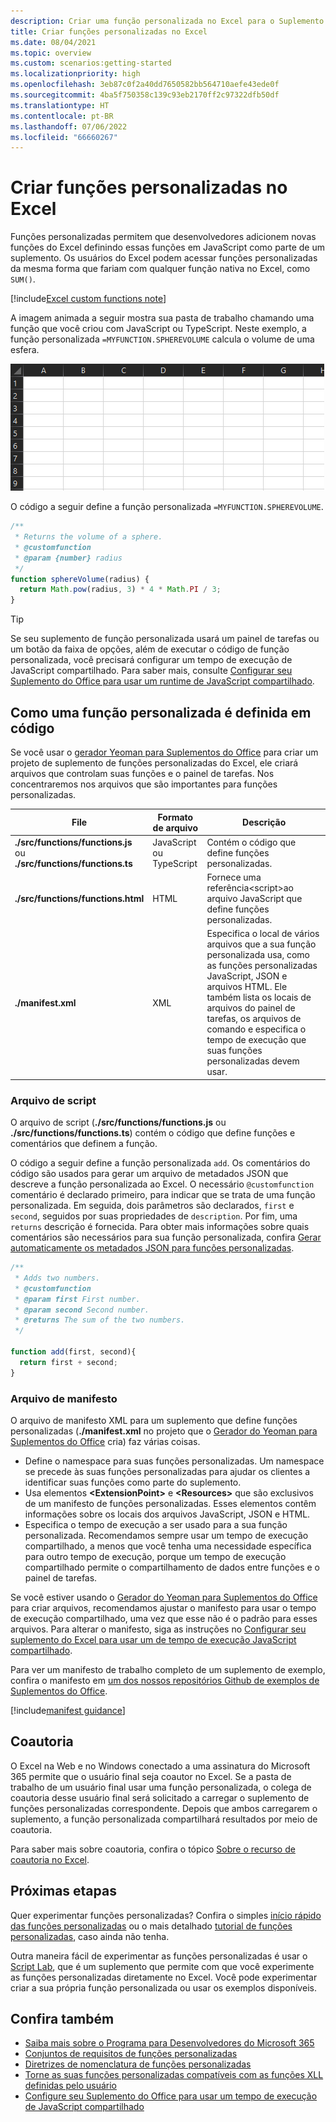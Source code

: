 ```yaml
---
description: Criar uma função personalizada no Excel para o Suplemento do Office.
title: Criar funções personalizadas no Excel
ms.date: 08/04/2021
ms.topic: overview
ms.custom: scenarios:getting-started
ms.localizationpriority: high
ms.openlocfilehash: 3eb87c0f2a40dd7650582bb564710aefe43ede0f
ms.sourcegitcommit: 4ba5f750358c139c93eb2170ff2c97322dfb50df
ms.translationtype: HT
ms.contentlocale: pt-BR
ms.lasthandoff: 07/06/2022
ms.locfileid: "66660267"
---
```

# <a name="create-custom-functions-in-excel"></a>Criar funções personalizadas no Excel

Funções personalizadas permitem que desenvolvedores adicionem novas funções do Excel definindo essas funções em JavaScript como parte de um suplemento. Os usuários do Excel podem acessar funções personalizadas da mesma forma que fariam com qualquer função nativa no Excel, como `SUM()`.

[!include[Excel custom functions note](../includes/excel-custom-functions-note.md)]

A imagem animada a seguir mostra sua pasta de trabalho chamando uma função que você criou com JavaScript ou TypeScript. Neste exemplo, a função personalizada `=MYFUNCTION.SPHEREVOLUME` calcula o volume de uma esfera.

![Imagem animada mostrando um usuário final inserindo MYFUNCTION. Função personalizada SPHEREVOLUME em uma célula de uma planilha do Excel.](../images/SphereVolumeNew.gif)

O código a seguir define a função personalizada `=MYFUNCTION.SPHEREVOLUME`.

```js
/**
 * Returns the volume of a sphere.
 * @customfunction
 * @param {number} radius
 */
function sphereVolume(radius) {
  return Math.pow(radius, 3) * 4 * Math.PI / 3;
}
```

> [!TIP]
> Se seu suplemento de função personalizada usará um painel de tarefas ou um botão da faixa de opções, além de executar o código de função personalizada, você precisará configurar um tempo de execução de JavaScript compartilhado. Para saber mais, consulte [Configurar seu Suplemento do Office para usar um runtime de JavaScript compartilhado](../develop/configure-your-add-in-to-use-a-shared-runtime.md).

## <a name="how-a-custom-function-is-defined-in-code"></a>Como uma função personalizada é definida em código

Se você usar o [gerador Yeoman para Suplementos do Office](../develop/yeoman-generator-overview.md) para criar um projeto de suplemento de funções personalizadas do Excel, ele criará arquivos que controlam suas funções e o painel de tarefas. Nos concentraremos nos arquivos que são importantes para funções personalizadas.

| File | Formato de arquivo | Descrição |
|------|-------------|-------------|
| **./src/functions/functions.js**<br/>ou<br/>**./src/functions/functions.ts** | JavaScript<br/>ou<br/>TypeScript | Contém o código que define funções personalizadas. |
| **./src/functions/functions.html** | HTML | Fornece uma referência&lt;script&gt;ao arquivo JavaScript que define funções personalizadas. |
| **./manifest.xml** | XML | Especifica o local de vários arquivos que a sua função personalizada usa, como as funções personalizadas JavaScript, JSON e arquivos HTML. Ele também lista os locais de arquivos do painel de tarefas, os arquivos de comando e especifica o tempo de execução que suas funções personalizadas devem usar. |

### <a name="script-file"></a>Arquivo de script

O arquivo de script (**./src/functions/functions.js** ou **./src/functions/functions.ts**) contém o código que define funções e comentários que definem a função.

O código a seguir define a função personalizada `add`. Os comentários do código são usados para gerar um arquivo de metadados JSON que descreve a função personalizada ao Excel. O necessário `@customfunction` comentário é declarado primeiro, para indicar que se trata de uma função personalizada. Em seguida, dois parâmetros são declarados, `first` e `second`, seguidos por suas propriedades de `description`. Por fim, uma `returns` descrição é fornecida. Para obter mais informações sobre quais comentários são necessários para sua função personalizada, confira [Gerar automaticamente os metadados JSON para funções personalizadas](custom-functions-json-autogeneration.md).

```js
/**
 * Adds two numbers.
 * @customfunction 
 * @param first First number.
 * @param second Second number.
 * @returns The sum of the two numbers.
 */

function add(first, second){
  return first + second;
}
```

### <a name="manifest-file"></a>Arquivo de manifesto

O arquivo de manifesto XML para um suplemento que define funções personalizadas (**./manifest.xml** no projeto que o [Gerador do Yeoman para Suplementos do Office](../develop/yeoman-generator-overview.md) cria) faz várias coisas.

- Define o namespace para suas funções personalizadas. Um namespace se precede às suas funções personalizadas para ajudar os clientes a identificar suas funções como parte do suplemento.
- Usa elementos **\<ExtensionPoint\>** e **\<Resources\>** que são exclusivos de um manifesto de funções personalizadas. Esses elementos contêm informações sobre os locais dos arquivos JavaScript, JSON e HTML.
- Especifica o tempo de execução a ser usado para a sua função personalizada. Recomendamos sempre usar um tempo de execução compartilhado, a menos que você tenha uma necessidade específica para outro tempo de execução, porque um tempo de execução compartilhado permite o compartilhamento de dados entre funções e o painel de tarefas.

Se você estiver usando o [Gerador do Yeoman para Suplementos do Office](../develop/yeoman-generator-overview.md) para criar arquivos, recomendamos ajustar o manifesto para usar o tempo de execução compartilhado, uma vez que esse não é o padrão para esses arquivos. Para alterar o manifesto, siga as instruções no [Configurar seu suplemento do Excel para usar um de tempo de execução JavaScript compartilhado](../develop/configure-your-add-in-to-use-a-shared-runtime.md).

Para ver um manifesto de trabalho completo de um suplemento de exemplo, confira o manifesto em [um dos nossos repositórios Github de exemplos de Suplementos do Office](https://github.com/OfficeDev/Office-Add-in-samples/blob/main/Samples/excel-shared-runtime-global-state/manifest.xml).

[!include[manifest guidance](../includes/manifest-guidance.md)]

## <a name="coauthoring"></a>Coautoria

O Excel na Web e no Windows conectado a uma assinatura do Microsoft 365 permite que o usuário final seja coautor no Excel. Se a pasta de trabalho de um usuário final usar uma função personalizada, o colega de coautoria desse usuário final será solicitado a carregar o suplemento de funções personalizadas correspondente. Depois que ambos carregarem o suplemento, a função personalizada compartilhará resultados por meio de coautoria.

Para saber mais sobre coautoria, confira o tópico [Sobre o recurso de coautoria no Excel](/office/vba/excel/concepts/about-coauthoring-in-excel).

## <a name="next-steps"></a>Próximas etapas

Quer experimentar funções personalizadas? Confira o simples [início rápido das funções personalizadas](../quickstarts/excel-custom-functions-quickstart.md) ou o mais detalhado [tutorial de funções personalizadas](../tutorials/excel-tutorial-create-custom-functions.md), caso ainda não tenha.

Outra maneira fácil de experimentar as funções personalizadas é usar o [Script Lab](https://appsource.microsoft.com/product/office/WA104380862?src=office&corrid=1ada79ac-6392-438d-bb16-fce6994a2a7e&omexanonuid=f7b03101-ec22-4270-a274-bcf16c762039&referralurl=https%3a%2f%2fgithub.com%2fofficedev%2fscript-lab), que é um suplemento que permite com que você experimente as funções personalizadas diretamente no Excel. Você pode experimentar criar a sua própria função personalizada ou usar os exemplos disponíveis.

## <a name="see-also"></a>Confira também

* [Saiba mais sobre o Programa para Desenvolvedores do Microsoft 365](https://developer.microsoft.com/microsoft-365/dev-program)
* [Conjuntos de requisitos de funções personalizadas](/javascript/api/requirement-sets/excel/custom-functions-requirement-sets)
* [Diretrizes de nomenclatura de funções personalizadas](custom-functions-naming.md)
* [Torne as suas funções personalizadas compatíveis com as funções XLL definidas pelo usuário](make-custom-functions-compatible-with-xll-udf.md)
* [Configure seu Suplemento do Office para usar um tempo de execução de JavaScript compartilhado](../develop/configure-your-add-in-to-use-a-shared-runtime.md)

